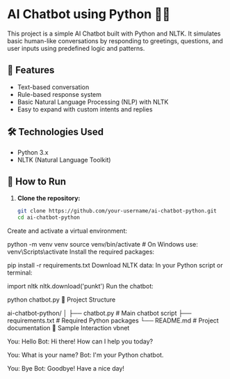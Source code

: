 # AI Chatbot using Python 🤖💬

This project is a simple AI Chatbot built with Python and NLTK. It simulates basic human-like conversations by responding to greetings, questions, and user inputs using predefined logic and patterns.

## 📌 Features

- Text-based conversation
- Rule-based response system
- Basic Natural Language Processing (NLP) with NLTK
- Easy to expand with custom intents and replies

## 🛠️ Technologies Used

- Python 3.x
- NLTK (Natural Language Toolkit)

## 🚀 How to Run

1. **Clone the repository:**
   ```bash
   git clone https://github.com/your-username/ai-chatbot-python.git
   cd ai-chatbot-python
Create and activate a virtual environment:


python -m venv venv
source venv/bin/activate  # On Windows use: venv\Scripts\activate
Install the required packages:


pip install -r requirements.txt
Download NLTK data:
In your Python script or terminal:


import nltk
nltk.download('punkt')
Run the chatbot:


python chatbot.py
📂 Project Structure

ai-chatbot-python/
│
├── chatbot.py               # Main chatbot script
├── requirements.txt         # Required Python packages
└── README.md                # Project documentation
🧠 Sample Interaction
vbnet

You: Hello
Bot: Hi there! How can I help you today?

You: What is your name?
Bot: I'm your Python chatbot.

You: Bye
Bot: Goodbye! Have a nice day!
